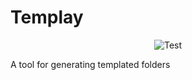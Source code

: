 # Templay

<p align="center">
  <img alt="Test" src="https://github.com/Korazza/templay/actions/workflows/test.yml/badge.svg">
</p>

A tool for generating templated folders

